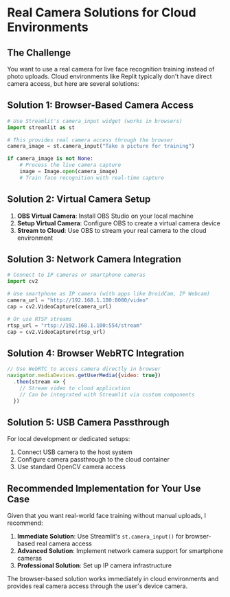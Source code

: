 # Real Camera Solutions for Cloud Environments

## The Challenge
You want to use a real camera for live face recognition training instead of photo uploads. Cloud environments like Replit typically don't have direct camera access, but here are several solutions:

## Solution 1: Browser-Based Camera Access
```python
# Use Streamlit's camera_input widget (works in browsers)
import streamlit as st

# This provides real camera access through the browser
camera_image = st.camera_input("Take a picture for training")

if camera_image is not None:
    # Process the live camera capture
    image = Image.open(camera_image)
    # Train face recognition with real-time capture
```

## Solution 2: Virtual Camera Setup
1. **OBS Virtual Camera**: Install OBS Studio on your local machine
2. **Setup Virtual Camera**: Configure OBS to create a virtual camera device
3. **Stream to Cloud**: Use OBS to stream your real camera to the cloud environment

## Solution 3: Network Camera Integration
```python
# Connect to IP cameras or smartphone cameras
import cv2

# Use smartphone as IP camera (with apps like DroidCam, IP Webcam)
camera_url = "http://192.168.1.100:8080/video"
cap = cv2.VideoCapture(camera_url)

# Or use RTSP streams
rtsp_url = "rtsp://192.168.1.100:554/stream"
cap = cv2.VideoCapture(rtsp_url)
```

## Solution 4: Browser WebRTC Integration
```javascript
// Use WebRTC to access camera directly in browser
navigator.mediaDevices.getUserMedia({video: true})
  .then(stream => {
    // Stream video to cloud application
    // Can be integrated with Streamlit via custom components
  })
```

## Solution 5: USB Camera Passthrough
For local development or dedicated setups:
1. Connect USB camera to the host system
2. Configure camera passthrough to the cloud container
3. Use standard OpenCV camera access

## Recommended Implementation for Your Use Case

Given that you want real-world face training without manual uploads, I recommend:

1. **Immediate Solution**: Use Streamlit's `st.camera_input()` for browser-based real camera access
2. **Advanced Solution**: Implement network camera support for smartphone cameras
3. **Professional Solution**: Set up IP camera infrastructure

The browser-based solution works immediately in cloud environments and provides real camera access through the user's device camera.